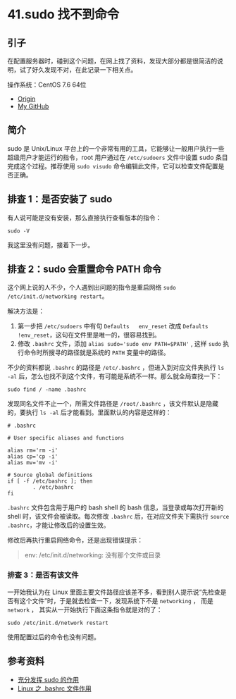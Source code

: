 # 41.sudo 找不到命令
## 引子
在配置服务器时，碰到这个问题，在网上找了资料，发现大部分都是很简洁的说明，试了好久发现不对，在此记录一下相关点。

操作系统：CentOS 7.6 64位


- [Origin][url-origin]
- [My GitHub][url-my-github]

## 简介
sudo 是 Unix/Linux 平台上的一个非常有用的工具，它能够让一般用户执行一些超级用户才能运行的指令，root 用户通过在 `/etc/sudoers` 文件中设置 sudo 条目完成这个过程。推荐使用 `sudo visudo` 命令编辑此文件，它可以检查文件配置是否正确。

## 排查 1：是否安装了 sudo
有人说可能是没有安装，那么直接执行查看版本的指令：
```shell
sudo -V
```
我这里没有问题，接着下一步。

## 排查 2：sudo 会重置命令 PATH 命令
这个网上说的人不少，个人遇到出问题的指令是重启网络 `sudo /etc/init.d/networking restart`。

解决方法是：
1. 第一步把 `/etc/sudoers` 中有句 `Defaults   env_reset` 改成 `Defaults   !env_reset`，这句在文件里是唯一的，很容易找到。
2. 修改 `.bashrc` 文件，添加 `alias sudo='sudo env PATH=$PATH'` , 这样 `sudo` 执行命令时所搜寻的路径就是系统的 `PATH` 变量中的路径。

不少的资料都说 `.bashrc` 的路径是 `/etc/.bashrc` ，但进入到对应文件夹执行 `ls -al` 后，怎么也找不到这个文件，有可能是系统不一样。那么就全局查找一下：
```shell
sudo find / -name .bashrc
```
发现同名文件不止一个，所需文件路径是 `/root/.bashrc` ，该文件默认是隐藏的，要执行 `ls -al` 后才能看到。里面默认的内容是这样的：
```shell
# .bashrc

# User specific aliases and functions

alias rm='rm -i'
alias cp='cp -i'
alias mv='mv -i'

# Source global definitions
if [ -f /etc/bashrc ]; then
        . /etc/bashrc
fi
```

`.bashrc` 文件包含用于用户的 bash shell 的 bash 信息，当登录或每次打开新的 shell 时，该文件会被读取。每次修改 `.bashrc` 后，在对应文件夹下需执行 `source .bashrc`，才能让修改后的设置生效。

修改后再执行重启网络命令，还是出现错误提示：
> env: /etc/init.d/networking: 没有那个文件或目录

### 排查 3：是否有该文件
一开始我认为在 Linux 里面主要文件路径应该差不多，看到别人提示说“先检查是否有这个文件”时，于是就去检查一下，发现系统下不是 `networking` ， 而是 `network` ， 其实从一开始执行下面这条指令就是对的了：
```shell
sudo /etc/init.d/network restart
```
使用配置过后的命令也没有问题。

## <a name="reference"></a> 参考资料
- [充分发挥 sudo 的作用][url-blog1]
- [Linux 之 .bashrc 文件作用][url-blog2]


[url-blog1]:https://www.ibm.com/developerworks/cn/aix/library/au-sudo/index.html
[url-blog2]:https://www.cnblogs.com/midworld/p/11006967.html

[url-origin]:https://github.com/XXHolic/segment/issues/43
[url-my-github]:https://github.com/XXHolic
